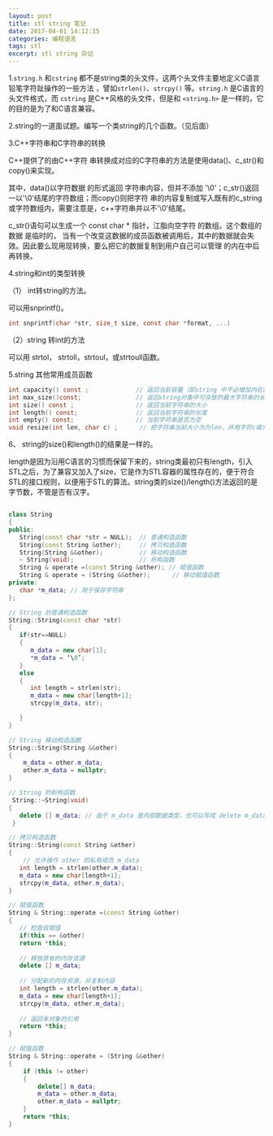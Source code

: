 ```yaml
---
layout: post
title: stl string 笔记
date: 2017-04-01 14:12:15
categories: 编程语言
tags: stl  
excerpt: stl string 杂记
---
```


1.`string.h` 和`cstring` 都不是string类的头文件，这两个头文件主要地定义C语言铅笔字符趾操作的一些方法 ，譬如`strlen()`、`strcpy()` 等。`string.h` 是C语言的头文件格式，而 `cstring` 是C++风格的头文件，但是和 `<string.h>` 是一样的，它的目的是为了和C语言兼容。

2.string的一道面试题。编写一个类string的几个函数。（见后面）

3.C++字符串和C字符串的转换

C++提供了的由C++字符 串转换成对应的C字符串的方法是使用data()、c_str()和copy()来实现。

其中，data()以字符数据 的形式返回 字符串内容，但并不添加 '\0'；c_str()返回一以'\0'结尾的字符数组；而copy()则把字符 串的内容复制或写入既有的c_string或字符数组内，需要注意是，c++字符串并以不'\0'结尾。

c_str()语句可以生成一个 const char *  指针，江脂向空字符 的数组。这个数组的数据 是临时的， 当有一个改变这数据的成员函数被调用后，其中的数据就会失效。因此要么现用现转换，要么把它的数据复制到用户自己可以管理 的内在中后再转换。

4.string和int的类型转换

（1） int转string的方法。

可以用snprintf()。
```c
int snprintf(char *str, size_t size, const char *format, ...)
```
（2）string 转int的方法 

可以用 strtol， strtoll，strtoul，或strtoull函数。

5.string 其他常用成员函数

```c
int capacity() const ;             // 返回当前容量（即string 中不必增加内在即可存的元素个数）
int max_size()const;               // 返回string对象中可存放的最大字符串的长度
int size() const ;                 // 返回当前字符串的大小 
int length() const;                // 返回当前字符串的长度
int empty() const;                 // 当前字符串是否为空
void resize(int len, char c) ;      // 把字符串当前大小为为len，并用字符c填充不足的部分。
```

6、 string的size()和length()的结果是一样的。

length是因为沿用C语言的习惯而保留下来的，string类最初只有length，引入STL之后，为了兼容又加入了size，它是作为STL容器的属性存在的，便于符合STL的接口规则，以便用于STL的算法。string类的size()/length()方法返回的是字节数，不管是否有汉字。


 
```c++

class String 
{ 
public: 
   String(const char *str = NULL);  // 普通构造函数 
   String(const String &other);     // 拷贝构造函数 
   String(String &&other);          // 移动构造函数 
   ~ String(void);                  // 析构函数 
   String & operate =(const String &other); // 赋值函数 
   String & operate = (String &&other);      // 移动赋值函数 
private: 
   char *m_data; // 用于保存字符串 
};

// String 的普通构造函数
String::String(const char *str) 
{ 
   if(str==NULL) 
   { 
      m_data = new char[1]; 
      *m_data = ‘\0’; 
   } 
   else 
   { 
      int length = strlen(str); 
      m_data = new char[length+1]; 
      strcpy(m_data, str); 

   } 
}

// String 移动构造函数
String::String(String &&other)
{
    m_data = other.m_data; 
    other.m_data = nullptr; 
}

// String 的析构函数
 String::~String(void) 
{ 
   delete [] m_data; // 由于 m_data 是内部数据类型，也可以写成 delete m_data; 
 }

// 拷贝构造函数 
String::String(const String &other) 
{ 
    // 允许操作 other 的私有成员 m_data 
   int length = strlen(other.m_data); 
   m_data = new char[length+1]; 
   strcpy(m_data, other.m_data); 
}

// 赋值函数 
String & String::operate =(const String &other) 
{ 
   // 检查自赋值 
   if(this == &other) 
   return *this; 
 
   // 释放原有的内存资源 
   delete [] m_data; 
 
   // 分配新的内存资源，并复制内容 
   int length = strlen(other.m_data); 
   m_data = new char[length+1]; 
   strcpy(m_data, other.m_data); 
 
   // 返回本对象的引用 
   return *this; 
}

// 赋值函数 
String & String::operate = (String &&other)
{
    if (this != other)
    {
        delete[] m_data; 
        m_data = other.m_data; 
        other.m_data = nullptr; 
    }
    return *this; 
}

```




